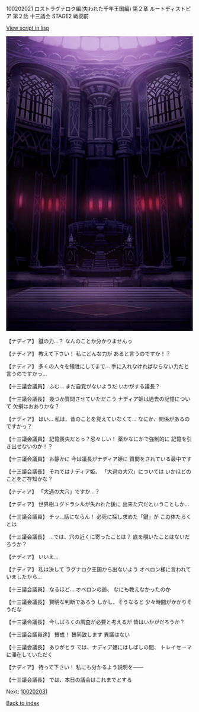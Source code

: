 100202021 ロストラグナロク編(失われた千年王国編) 第２章 ルートディストピア 第２話 十三議会 STAGE2 戦闘前

[View script in lisp](../scripts/100202021.txt)

![201_congress.png](../images/backgrounds/201_congress.png)

【ナディア】
鍵の力…？
なんのことか分かりませんっ

【ナディア】
教えて下さい！
私にどんな力が
あると言うのですか！？

【ナディア】
多くの人々を犠牲にしてまで…
手に入れなければならない力だと
言うのですかっ…

【十三議会議員】
ふむ…
まだ自覚がないようだ
いかがする議長？

【十三議会議長】
幾つか質問させていただこう
ナディア姫は過去の記憶について
欠損はおありかな？

【ナディア】
はい…
私は、昔のことを覚えていなくて…
なにか、関係があるのですかっ？

【十三議会議員】
記憶喪失だとっ？忌々しい！
薬かなにかで強制的に
記憶を引き出せないのか！？

【十三議会議員】
お静かに
今は議長がナディア姫に
質問をされている最中です

【十三議会議長】
それではナディア姫、
「大過の大穴」については
いかほどのことをご存知かな？

【ナディア】
「大過の大穴」ですか…？

【ナディア】
世界樹ユグドラシルが失われた後に
出来た穴だということしか…

【十三議会議員】
チッ…話にならん！
必死に探し求めた「鍵」が
この体たらくとは

【十三議会議長】
…では、穴の近くに寄ったことは？
底を覗いたことはないだろうか？

【ナディア】
いいえ…

【ナディア】
私は決して
ラグナロク王国から出ないよう
オベロン様に言われていましたから…

【十三議会議員】
なるほど…
オベロンの爺、
なにも教えなかったのか

【十三議会議長】
賢明な判断であろう
しかし、そうなると
少々時間がかかりそうだな

【十三議会議長】
今しばらくの調査が必要と考えるが
皆はいかがだろうか？

【十三議会議員達】
賛成！
賛同致します
異議はない

【十三議会議長】
ありがとう
では、ナディア姫にはしばしの間、
トレイセーマに滞在していただく

【ナディア】
待って下さい！
私にも分かるよう説明を――

【十三議会議長】
では、本日の議会はこれまでとする


Next: [100202031](100202031.md)

[Back to index](index.md)
